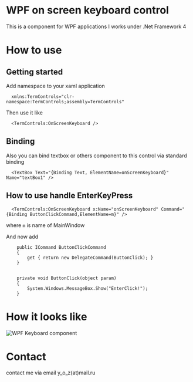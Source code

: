 # WPF on screen keyboard control

This is a component for WPF applications
I works under .Net Framework 4

# How to use
## Getting started
Add namespace to your xaml application

      xmlns:TermControls="clr-namespace:TermControls;assembly=TermControls"
 
 Then use it like
 
      <TermControls:OnScreenKeyboard />

## Binding      
Also you can bind textbox or others component to this control via standard binding

      <TextBox Text="{Binding Text, ElementName=onScreenKeyboard}" Name="textBox1" />

## How to use handle EnterKeyPress

      <TermControls:OnScreenKeyboard x:Name="onScreenKeyboard" Command="{Binding ButtonClickCommand,ElementName=m}" />
      
where `m` is name of MainWindow

And now add

        public ICommand ButtonClickCommand
        {
            get { return new DelegateCommand(ButtonClick); }
        }


        private void ButtonClick(object param)
        {
            System.Windows.MessageBox.Show("EnterClick!");
        }


# How it looks like
![WPF Keyboard component](https://i.gyazo.com/3af2f77ebf46a8097c7c14bdf4c292ec.png)


# Contact

contact me via email y_o_z(at)mail.ru


